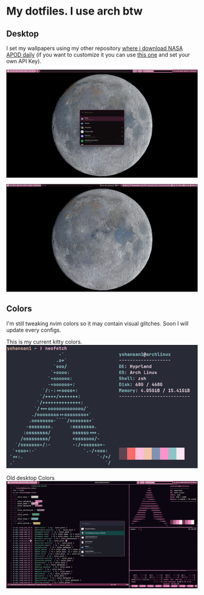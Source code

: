 # My dotfiles. I use arch btw

## Desktop

I set my wallpapers using my other repository [where i download NASA APOD daily](https://github.com/yohanduartep/APOD) (if you want to customize it you can use [this one](https://github.com/yohanduartep/APOD-Script) and set your own API Key).

![Monitor1](https://raw.githubusercontent.com/yohanduartep/Dotfiles-btw/refs/heads/master/Images/monitor1.png)

![Desktop](https://raw.githubusercontent.com/yohanduartep/Dotfiles-btw/refs/heads/master/Images/desktop.png)

## Colors

I'm still tweaking nvim colors so it may contain visual glitches. Soon I will update every configs.

This is my current kitty colors.
![Current Neofetch](https://raw.githubusercontent.com/yohanduartep/Dotfiles-btw/refs/heads/master/Images/neofetch.png)

Old desktop Colors
![Colors](https://raw.githubusercontent.com/yohanduartep/Dotfiles-btw/refs/heads/master/Images/colors.png)
